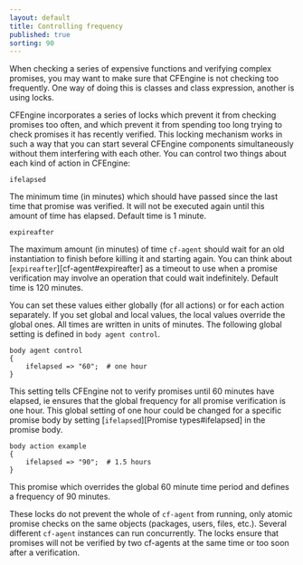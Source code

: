 ```yaml
---
layout: default
title: Controlling frequency
published: true
sorting: 90
---
```


When checking a series of expensive functions and verifying complex promises,
you may want to make sure that CFEngine is not checking too frequently. One
way of doing this is classes and class expression, another is using locks.

CFEngine incorporates a series of locks which prevent it from checking
promises too often, and which prevent it from spending too long trying to
check promises it has recently verified. This locking mechanism works in such
a way that you can start several CFEngine components simultaneously without
them interfering with each other. You can control two things about each kind
of action in CFEngine:

    ifelapsed

The minimum time (in minutes) which should have passed since the last time
that promise was verified. It will not be executed again until this amount of
time has elapsed. Default time is 1 minute.

    expireafter

The maximum amount (in minutes) of time `cf-agent` should wait for an old
instantiation to finish before killing it and starting again. You can think
about [`expireafter`][cf-agent#expireafter] as a timeout to use when a promise verification may
involve an operation that could wait indefinitely. Default time is 120
minutes.

You can set these values either globally (for all actions) or for each action
separately. If you set global and local values, the local values override the
global ones. All times are written in units of minutes. The following global
setting is defined in `body agent control`.

```cf3
body agent control
{
    ifelapsed => "60";	# one hour
}
```

This setting tells CFEngine not to verify promises until 60 minutes have
elapsed, ie ensures that the global frequency for all promise verification is
one hour. This global setting of one hour could be changed for a specific
promise body by setting [`ifelapsed`][Promise types#ifelapsed] in the promise body.

```cf3
body action example
{
    ifelapsed => "90";	# 1.5 hours
}
```

This promise which overrides the global 60 minute time period and defines a
frequency of 90 minutes.

These locks do not prevent the whole of `cf-agent` from running, only
atomic promise checks on the same objects (packages, users, files,
etc.). Several different `cf-agent` instances can run concurrently.
The locks ensure that promises will not be verified by two cf-agents
at the same time or too soon after a verification.
